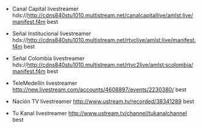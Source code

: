- Canal Capital
livestreamer hds://http://cdns840stu1010.multistream.net/canalcapitallive/amlst:live/manifest.f4m best

- Señal Institucional
livestreamer hds://http://cdns840stu1010.multistream.net/rtvclive/amlst:live/manifest.f4m best

- Señal Colombia
livestreamer hds://http://cdns840stu1010.multistream.net/rtvc2live/amlst:scolombia/manifest.f4m best

- TeleMedellín
livestreamer http://new.livestream.com/accounts/4608897/events/2230380/ best

- Nación TV
livestreamer http://www.ustream.tv/recorded/38341289 best

- Tu Kanal
livestreamer http://www.ustream.tv/channel/tukanalchannel best


